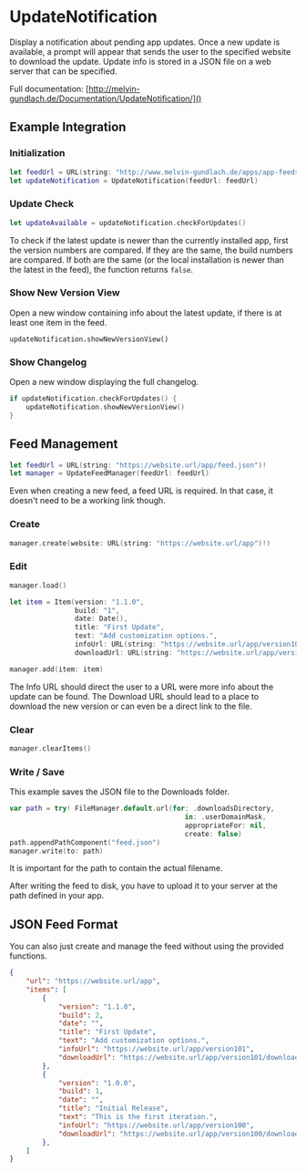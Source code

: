 # UpdateNotification

Display a notification about pending app updates.
Once a new update is available, a prompt will appear that sends the user to the specified website to download the update.
Update info is stored in a JSON file on a web server that can be specified.

Full documentation: [http://melvin-gundlach.de/Documentation/UpdateNotification/]()

## Example Integration

### Initialization

```swift
let feedUrl = URL(string: "http://www.melvin-gundlach.de/apps/app-feeds/Denon-Volume.json")!
let updateNotification = UpdateNotification(feedUrl: feedUrl)
```

### Update Check

```swift
let updateAvailable = updateNotification.checkForUpdates()
```

To check if the latest update is newer than the currently installed app, first the version numbers are compared. If they are the same, the build numbers are compared. If both are the same (or the local installation is newer than the latest in the feed), the function returns `false`.

### Show New Version View

Open a new window containing info about the latest update, if there is at least one item in the feed.

```
updateNotification.showNewVersionView()
```

### Show Changelog

Open a new window displaying the full changelog.

```swift
if updateNotification.checkForUpdates() {
	updateNotification.showNewVersionView()
}
```

## Feed Management

```swift
let feedUrl = URL(string: "https://website.url/app/feed.json")!
let manager = UpdateFeedManager(feedUrl: feedUrl)
```

Even when creating a new feed, a feed URL is required. In that case, it doesn't need to be a working link though.

### Create

```swift
manager.create(website: URL(string: "https://website.url/app")!)
```

### Edit

```swift
manager.load()

let item = Item(version: "1.1.0",
				build: "1",
				date: Date(),
				title: "First Update",
				text: "Add customization options.",
				infoUrl: URL(string: "https://website.url/app/version101")!,
				downloadUrl: URL(string: "https://website.url/app/version101/download")!)

manager.add(item: item)
```

The Info URL should direct the user to a URL were more info about the update can be found.
The Download URL should lead to a place to download the new version or can even be a direct link to the file.

### Clear

```swift
manager.clearItems()
```

### Write / Save

This example saves the JSON file to the Downloads folder.

```swift
var path = try! FileManager.default.url(for: .downloadsDirectory,
										   in: .userDomainMask,
										   appropriateFor: nil,
										   create: false)
path.appendPathComponent("feed.json")
manager.write(to: path)
```

It is important for the path to contain the actual filename.

After writing the feed to disk, you have to upload it to your server at the path defined in your app.

## JSON Feed Format

You can also just create and manage the feed without using the provided functions.

```json
{
	"url": "https://website.url/app",
	"items": [
		{
			"version": "1.1.0",
			"build": 2,
			"date": "",
			"title": "First Update",
			"text": "Add customization options.",
			"infoUrl": "https://website.url/app/version101",
			"downloadUrl": "https://website.url/app/version101/download"
		},
		{
			"version": "1.0.0",
			"build": 1,
			"date": "",
			"title": "Initial Release",
			"text": "This is the first iteration.",
			"infoUrl": "https://website.url/app/version100",
			"downloadUrl": "https://website.url/app/version100/download"
		},
	]
}
```
